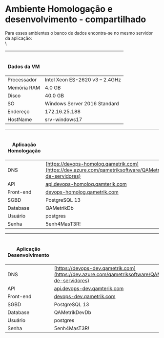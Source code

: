 # Ambiente Homologação e desenvolvimento - compartilhado

Para esses ambientes o banco de dados encontra-se no mesmo servidor da aplicação:\
\


| <p><br>Dados da VM</p> |                                |
| ---------------------- | ------------------------------ |
| Processador            | Intel Xeon ES-2620 v3 – 2.4GHz |
| Memória RAM            | 4.0 GB                         |
| Disco                  | 40.0 GB                        |
| SO                     | Windows Server 2016 Standard   |
| Endereço               | 172.16.25.188                  |
| HostName               | srv-windows17                  |

| <p><br>Aplicação Homologação</p> |                                                                                                                                         |
| -------------------------------- | --------------------------------------------------------------------------------------------------------------------------------------- |
| DNS                              | [https://devops-homolog.qametrik.com](https://dev.azure.com/qametriksoftware/QAMetrik/_wiki/wikis/QAMetrik.wiki/18/Dados-de-servidores) |
| API                              | [api.devops-homolog.qamterik.com](http://api.devops-homolog.qamterik.com/)                                                              |
| Front-end                        | [devops-homolog.qametrik.com](http://devops-homolog.qametrik.com/)                                                                      |
| SGBD                             | PostgreSQL 13                                                                                                                           |
| Database                         | QAMetrikDb                                                                                                                              |
| Usuário                          | postgres                                                                                                                                |
| Senha                            | 5enh4MasT3R!                                                                                                                            |

| <p><br>Aplicação Desenvolvimento</p> |                                                                                                                                     |
| ------------------------------------ | ----------------------------------------------------------------------------------------------------------------------------------- |
| DNS                                  | [https://devops-dev.qametrik.com](https://dev.azure.com/qametriksoftware/QAMetrik/_wiki/wikis/QAMetrik.wiki/18/Dados-de-servidores) |
| API                                  | [api.devops-dev.qamterik.com](http://api.devops-dev.qamterik.com/)                                                                  |
| Front-end                            | [devops-dev.qametrik.com](http://devops-dev.qametrik.com/)                                                                          |
| SGBD                                 | PostgreSQL 13                                                                                                                       |
| Database                             | QAMetrikDevDb                                                                                                                       |
| Usuário                              | postgres                                                                                                                            |
| Senha                                | 5enh4MasT3R!                                                                                                                        |
